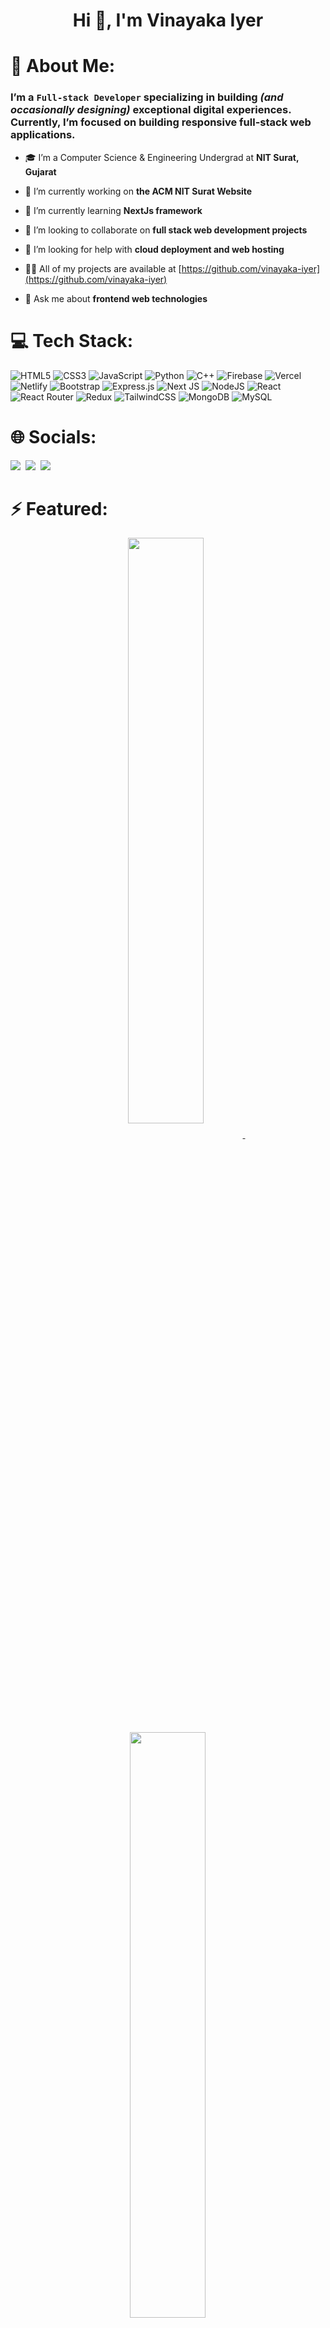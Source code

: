 <h1 align="center">Hi 👋, I'm Vinayaka Iyer</h1>

# 💫 About Me:
###  I’m a `Full-stack Developer` specializing in building <i>(and occasionally designing)</i> exceptional digital experiences. Currently, I’m focused on building responsive full-stack web applications.


- 🎓 I’m a Computer Science & Engineering Undergrad at **NIT Surat, Gujarat**

- 🔭 I’m currently working on **the ACM NIT Surat Website**

- 🌱 I’m currently learning **NextJs framework**

- 👯 I’m looking to collaborate on **full stack web development projects**

- 🤝 I’m looking for help with **cloud deployment and web hosting**

- 👨‍💻 All of my projects are available at [https://github.com/vinayaka-iyer](https://github.com/vinayaka-iyer)

- 💬 Ask me about **frontend web technologies**




# 💻 Tech Stack:
![HTML5](https://img.shields.io/badge/html5-%23E34F26.svg?style=for-the-badge&logo=html5&logoColor=white) ![CSS3](https://img.shields.io/badge/css3-%231572B6.svg?style=for-the-badge&logo=css3&logoColor=white) ![JavaScript](https://img.shields.io/badge/javascript-%23323330.svg?style=for-the-badge&logo=javascript&logoColor=%23F7DF1E) ![Python](https://img.shields.io/badge/python-3670A0?style=for-the-badge&logo=python&logoColor=ffdd54) ![C++](https://img.shields.io/badge/c++-%2300599C.svg?style=for-the-badge&logo=c%2B%2B&logoColor=white) ![Firebase](https://img.shields.io/badge/firebase-%23039BE5.svg?style=for-the-badge&logo=firebase) ![Vercel](https://img.shields.io/badge/vercel-%23000000.svg?style=for-the-badge&logo=vercel&logoColor=white) ![Netlify](https://img.shields.io/badge/netlify-%23000000.svg?style=for-the-badge&logo=netlify&logoColor=#00C7B7) ![Bootstrap](https://img.shields.io/badge/bootstrap-%23563D7C.svg?style=for-the-badge&logo=bootstrap&logoColor=white) ![Express.js](https://img.shields.io/badge/express.js-%23404d59.svg?style=for-the-badge&logo=express&logoColor=%2361DAFB) ![Next JS](https://img.shields.io/badge/Next-black?style=for-the-badge&logo=next.js&logoColor=white) ![NodeJS](https://img.shields.io/badge/node.js-6DA55F?style=for-the-badge&logo=node.js&logoColor=white) ![React](https://img.shields.io/badge/react-%2320232a.svg?style=for-the-badge&logo=react&logoColor=%2361DAFB) ![React Router](https://img.shields.io/badge/React_Router-CA4245?style=for-the-badge&logo=react-router&logoColor=white) ![Redux](https://img.shields.io/badge/redux-%23593d88.svg?style=for-the-badge&logo=redux&logoColor=white) ![TailwindCSS](https://img.shields.io/badge/tailwindcss-%2338B2AC.svg?style=for-the-badge&logo=tailwind-css&logoColor=white) ![MongoDB](https://img.shields.io/badge/MongoDB-%234ea94b.svg?style=for-the-badge&logo=mongodb&logoColor=white) ![MySQL](https://img.shields.io/badge/mysql-%2300f.svg?style=for-the-badge&logo=mysql&logoColor=white)

# 🌐 Socials:
<p>
<a href="https://github.com/vinayaka-iyer"><img src="https://img.shields.io/badge/GitHub-100000?style=for-the-badge&logo=github&logoColor=white"/></a>&nbsp;
<a href="https://www.linkedin.com/in/vinayaka-iyer/"><img src="https://img.shields.io/badge/LinkedIn-0077B5?style=for-the-badge&logo=linkedin&logoColor=white"/></a>&nbsp;
<a href="https://mail.google.com/mail/?view=cm&fs=1&tf=1&to=vinayakaiyer999@gmail.com"><img src="https://img.shields.io/badge/Gmail-D14836?style=for-the-badge&logo=gmail&logoColor=white"/></a>&nbsp;
</p>
                                                                                         
<!-- Featured Repositories -->
# ⚡ Featured: 

<p align="center">
<a href="https://github.com/vinayaka-iyer/Easy-Manager_HackTheTank">
<img width='49%' align="center"src="https://github-readme-stats.vercel.app/api/pin/?username=vinayaka-iyer&repo=Easy-Manager_HackTheTank&border_color=02D892&bg_color=0D1117&title_color=C9D1D9&text_color=8B949E&icon_color=02D892" />
</a>
<span>&nbsp;</span>
<a href="https://github.com/vinayaka-iyer/PawTopia_Dotslash6.0">
<img width='49%' align="center"src="https://github-readme-stats.vercel.app/api/pin/?username=vinayaka-iyer&repo=PawTopia_Dotslash6.0&border_color=02D892&bg_color=0D1117&title_color=C9D1D9&text_color=8B949E&icon_color=02D892" />
</a>
</p>

<p align="center">
<a href="https://github.com/vinayaka-iyer/AniQuiz_HackNITR4.0">
<img width='49%' align="center"src="https://github-readme-stats.vercel.app/api/pin/?username=vinayaka-iyer&repo=AniQuiz_HackNITR4.0&border_color=02D892&bg_color=0D1117&title_color=C9D1D9&text_color=8B949E&icon_color=02D892" />
</a>
<span>&nbsp;</span>
<a href="https://github.com/vinayaka-iyer/AniBlog">
<img width='49%' align="center"src="https://github-readme-stats.vercel.app/api/pin/?username=vinayaka-iyer&repo=AniBlog&border_color=02D892&bg_color=0D1117&title_color=C9D1D9&text_color=8B949E&icon_color=02D892" />
</a>
</p>

# 📊 GitHub Stats:
![](https://github-readme-stats.vercel.app/api/top-langs/?username=vinayaka-iyer&theme=gotham&hide_border=false&include_all_commits=false&count_private=false&layout=compact)


